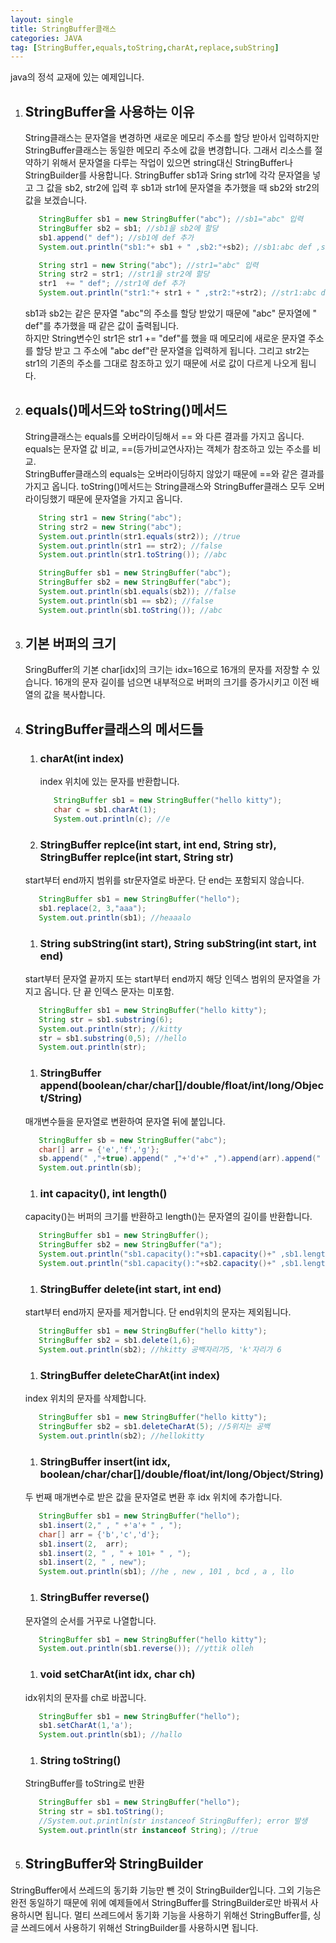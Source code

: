 ```yaml
---
layout: single
title: StringBuffer클래스
categories: JAVA
tag: [StringBuffer,equals,toString,charAt,replace,subString]
---
```


java의 정석 교재에 있는 예제입니다.

1. ## StringBuffer을 사용하는 이유
   String클래스는 문자열을 변경하면 새로운 메모리 주소를 할당 받아서 입력하지만 StringBuffer클래스는 동일한 메모리 주소에 값을 변경합니다. 그래서 리소스를 절약하기 위해서 문자열을 다루는 작업이 있으면 string대신 StringBuffer나 StringBuilder를 사용합니다.
   StringBuffer sb1과 Sring str1에 각각 문자열을 넣고 그 값을 sb2, str2에 입력 후 sb1과 str1에 문자열을 추가했을 때 sb2와 str2의 값을 보겠습니다.
   ```java
      StringBuffer sb1 = new StringBuffer("abc"); //sb1="abc" 입력
      StringBuffer sb2 = sb1; //sb1을 sb2에 할당
      sb1.append(" def"); //sb1에 def 추가
      System.out.println("sb1:"+ sb1 + " ,sb2:"+sb2); //sb1:abc def ,sb2:abc def

      String str1 = new String("abc"); //str1="abc" 입력
      String str2 = str1; //str1을 str2에 할당
      str1  += " def"; //str1에 def 추가
      System.out.println("str1:"+ str1 + " ,str2:"+str2); //str1:abc def ,str2:abc
   ```
   sb1과 sb2는 같은 문자열 "abc"의 주소를 할당 받았기 때문에 "abc" 문자열에 " def"를 추가했을 때 같은 값이 출력됩니다.   
   하지만 String변수인 str1은 str1 += "def"를 했을 때 메모리에 새로운 문자열 주소를 할당 받고 그 주소에 "abc def"란 문자열을 입력하게 됩니다. 그리고  str2는 str1의 기존의 주소를 그대로 참조하고 있기 때문에 서로 값이 다르게 나오게 됩니다.
1. ## equals()메서드와 toString()메서드
   String클래스는 equals를 오버라이딩해서 == 와 다른 결과를 가지고 옵니다. equals는 문자열 값 비교, ==(등가비교연사자)는 객체가 참조하고 있는 주소를 비교.  
   StringBuffer클래스의 equals는 오버라이딩하지 않았기 때문에 ==와 같은 결과를 가지고 옵니다.
   toString()메서드는 String클래스와 StringBuffer클래스 모두 오버라이딩했기 때문에 문자열을 가지고 옵니다.
   ```java
      String str1 = new String("abc"); 
      String str2 = new String("abc");
      System.out.println(str1.equals(str2)); //true
      System.out.println(str1 == str2); //false
      System.out.println(str1.toString()); //abc

      StringBuffer sb1 = new StringBuffer("abc"); 
      StringBuffer sb2 = new StringBuffer("abc");
      System.out.println(sb1.equals(sb2)); //false
      System.out.println(sb1 == sb2); //false
      System.out.println(sb1.toString()); //abc
   ```
1. ## 기본 버퍼의 크기
   SringBuffer의 기본 char[idx]의 크기는 idx=16으로 16개의 문자를 저장할 수 있습니다. 16개의 문자 길이를 넘으면 내부적으로 버퍼의 크기를 증가시키고 이전 배열의 값을 복사합니다.
1. ## StringBuffer클래스의 메서드들
   1. ### charAt(int index)
      index 위치에 있는 문자를 반환합니다.
      ```java
         StringBuffer sb1 = new StringBuffer("hello kitty");
         char c = sb1.charAt(1);
         System.out.println(c); //e
      ```
   1. ### StringBuffer replce(int start, int end, String str), StringBuffer replce(int start, String str)
   start부터 end까지 범위를 str문자열로 바꾼다. 단 end는 포함되지 않습니다.
   ```java
      StringBuffer sb1 = new StringBuffer("hello");
      sb1.replace(2, 3,"aaa");
      System.out.println(sb1); //heaaalo
   ```
   1. ### String subString(int start), String subString(int start, int end)
   start부터 문자열 끝까지 또는 start부터 end까지 해당 인덱스 범위의 문자열을 가지고 옵니다. 단 끝 인덱스 문자는 미포함.
   ```java
      StringBuffer sb1 = new StringBuffer("hello kitty");
      String str = sb1.substring(6);
      System.out.println(str); //kitty
      str = sb1.substring(0,5); //hello
      System.out.println(str);
   ```
   1. ### StringBuffer append(boolean/char/char[]/double/float/int/long/Object/String)
   매개변수들을 문자열로 변환하여 문자열 뒤에 붙입니다.
   ```java
      StringBuffer sb = new StringBuffer("abc");
      char[] arr = {'e','f','g'};
      sb.append(" ,"+true).append(" ,"+'d'+" ,").append(arr).append(" ,"+0.3454d).append(" ,"+34).append(" ,END");
      System.out.println(sb);
   ```
   1. ### int capacity(), int length()
   capacity()는 버퍼의 크기를 반환하고 length()는 문자열의 길이를 반환합니다.
   ```java
      StringBuffer sb1 = new StringBuffer();
      StringBuffer sb2 = new StringBuffer("a");
      System.out.println("sb1.capacity():"+sb1.capacity()+" ,sb1.length():"+sb1.length()); //sb1.capacity():16 ,sb1.length():0
      System.out.println("sb1.capacity():"+sb2.capacity()+" ,sb1.length():"+sb2.length()); //sb1.capacity():17 ,sb1.length():1
   ```
   1. ### StringBuffer delete(int start, int end)
   start부터 end까지 문자를 제거합니다. 단 end위치의 문자는 제외됩니다.
   ```java
      StringBuffer sb1 = new StringBuffer("hello kitty");
      StringBuffer sb2 = sb1.delete(1,6); 
      System.out.println(sb2); //hkitty 공백자리가5, 'k'자리가 6
   ```
   1. ### StringBuffer deleteCharAt(int index)
   index 위치의 문자를 삭제합니다.
   ```java
      StringBuffer sb1 = new StringBuffer("hello kitty");
      StringBuffer sb2 = sb1.deleteCharAt(5); //5위치는 공백
      System.out.println(sb2); //hellokitty
   ```
   1. ### StringBuffer insert(int idx, boolean/char/char[]/double/float/int/long/Object/String)
   두 번째 매개변수로 받은 값을 문자열로 변환 후 idx 위치에 추가합니다.  
   ```java
      StringBuffer sb1 = new StringBuffer("hello");
      sb1.insert(2," , " +'a'+ " , ");
      char[] arr = {'b','c','d'};
      sb1.insert(2,  arr);
      sb1.insert(2, " , " + 101+ " , ");
      sb1.insert(2, " , new");
      System.out.println(sb1); //he , new , 101 , bcd , a , llo
   ```
   1. ### StringBuffer reverse()
   문자열의 순서를 거꾸로 나열합니다.
   ```java
      StringBuffer sb1 = new StringBuffer("hello kitty");
      System.out.println(sb1.reverse()); //yttik olleh   
   ```
   1. ### void setCharAt(int idx, char ch)
   idx위치의 문자를 ch로 바꿉니다.
   ```java
      StringBuffer sb1 = new StringBuffer("hello");
      sb1.setCharAt(1,'a');
      System.out.println(sb1); //hallo
   ```
   1. ### String toString()
   StringBuffer를 toString로 반환
   ```java
      StringBuffer sb1 = new StringBuffer("hello");
      String str = sb1.toString();
      //System.out.println(str instanceof StringBuffer); error 발생
      System.out.println(str instanceof String); //true
   ```
1. ## StringBuffer와 StringBuilder
StringBuffer에서 쓰레드의 동기화 기능만 뺀 것이 StringBuilder입니다. 그외 기능은 완전 동일하기 때문에 위에 예제들에서 StringBuffer를 StringBuilder로만 바꿔서 사용하시면 됩니다. 멀티 쓰레드에서 동기화 기능을 사용하기 위해선 StringBuffer를, 싱글 쓰레드에서 사용하기 위해선 StringBuilder를 사용하시면 됩니다.



   

   